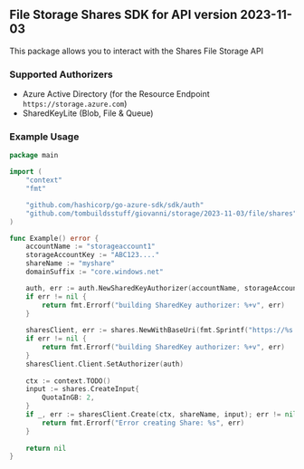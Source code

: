 ## File Storage Shares SDK for API version 2023-11-03

This package allows you to interact with the Shares File Storage API

### Supported Authorizers

* Azure Active Directory (for the Resource Endpoint `https://storage.azure.com`)
* SharedKeyLite (Blob, File & Queue)

### Example Usage

```go
package main

import (
	"context"
	"fmt"

	"github.com/hashicorp/go-azure-sdk/sdk/auth"
	"github.com/tombuildsstuff/giovanni/storage/2023-11-03/file/shares"
)

func Example() error {
	accountName := "storageaccount1"
    storageAccountKey := "ABC123...."
    shareName := "myshare"
	domainSuffix := "core.windows.net"

	auth, err := auth.NewSharedKeyAuthorizer(accountName, storageAccountKey, auth.SharedKey)
	if err != nil {
		return fmt.Errorf("building SharedKey authorizer: %+v", err)
	}
	
    sharesClient, err := shares.NewWithBaseUri(fmt.Sprintf("https://%s.file.%s", accountName, domainSuffix))
	if err != nil {
		return fmt.Errorf("building SharedKey authorizer: %+v", err)
	}
    sharesClient.Client.SetAuthorizer(auth)
    
    ctx := context.TODO()
    input := shares.CreateInput{
    	QuotaInGB: 2,
    }
    if _, err := sharesClient.Create(ctx, shareName, input); err != nil {
        return fmt.Errorf("Error creating Share: %s", err)
    }
    
    return nil 
}
```